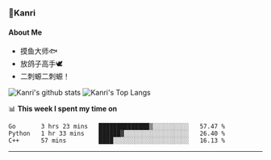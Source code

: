 ### 🌱Kanri
#### About Me
- 摸鱼大师🐟
- 放鸽子高手🕊
- 二刺螈二刺螈！

![Kanri's github stats](https://github-readme-stats.vercel.app/api?username=Yiwen-Chan&show_icons=true&theme=vue&line_height=20)
![Kanri's Top Langs](https://github-readme-stats.vercel.app/api/top-langs/?username=Yiwen-Chan&layout=compact&theme=vue&card_width=270)

📊 **This week I spent my time on**
<!--START_SECTION:waka-->
```text
Go       3 hrs 23 mins   ██████████████▒░░░░░░░░░░   57.47 % 
Python   1 hr 33 mins    ██████▓░░░░░░░░░░░░░░░░░░   26.40 % 
C++      57 mins         ████░░░░░░░░░░░░░░░░░░░░░   16.13 % 
```
<!--END_SECTION:waka-->

***

